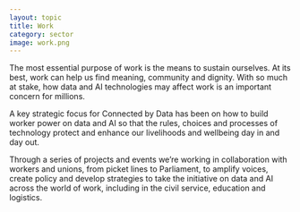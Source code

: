 ```yaml
---
layout: topic
title: Work
category: sector
image: work.png
---
```

The most essential purpose of work is the means to sustain ourselves. At its best, work can help us find meaning, community and dignity. With so much at stake, how data and AI technologies may affect work is an important concern for millions. 

A key strategic focus for Connected by Data has been on how to build worker power on data and AI so that the rules, choices and processes of technology protect and enhance our livelihoods and wellbeing day in and day out. 

Through a series of projects and events we’re working in collaboration with workers and unions, from picket lines to Parliament, to amplify voices, create policy and develop strategies to take the initiative on data and AI across the world of work, including in the civil service, education and logistics.
